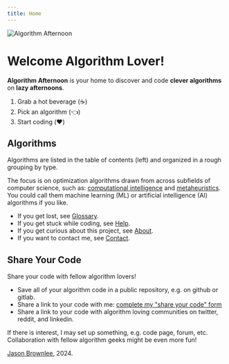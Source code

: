 ```yaml
---
title: Home
---
```


![Algorithm Afternoon](/algorithmafternoon.png)

# Welcome Algorithm Lover!

**Algorithm Afternoon** is your home to discover and code **clever algorithms** on **lazy afternoons**.

1. Grab a hot beverage (:coffee:)
2. Pick an algorithm (:point_left:)
3. Start coding (:heart:)

## Algorithms

Algorithms are listed in the table of contents (left) and organized in a rough grouping by type.

The focus is on optimization algorithms drawn from across subfields of computer science, such as: [computational intelligence](/glossary/#computational-intelligence) and [metaheuristics](/glossary/#metaheuristics). You could call them machine learning (ML) or artificial intelligence (AI) algorithms if you like.

- If you get lost, see [Glossary](/glossary/).
- If you get stuck while coding, see [Help](/help/).
- If you get curious about this project, see [About](/about/).
- If you want to contact me, see [Contact](/contact).

## Share Your Code

Share your code with fellow algorithm lovers!

- Save all of your algorithm code in a public repository, e.g. on github or gitlab.
- Share a link to your code with me: [complete my "share your code" form](https://forms.gle/t1Hv7orWpnTDDpoy7)
- Share a link to your code with algorithm loving communities on twitter, reddit, and linkedin.

If there is interest, I may set up something, e.g. code page, forum, etc. Collaboration with fellow algorithm geeks might be even more fun!

[Jason Brownlee](/about), 2024.